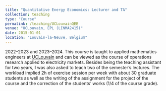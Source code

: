 ```yaml
---
title: "Quantitative Energy Economics: Lecturer and TA"
collection: teaching
type: "Course"
permalink: /teaching/UCLouvainQEE
venue: "UCLouvain, EPL (LINMA2415)"
date: 2015-01-01
location: "Louvain-la-Neuve, Belgium"
---
```

2022–2023 and 2023–2024.
This course is taught to applied mathematics engineers at [UCLouvain](https://uclouvain.be/cours-2025-linma2415) and can be viewed as the course of operations research applied to electricity markets. Besides being the teaching assistant for two years, I was also asked to teach two of the semester’s lectures.
The workload implied 2h of exercise session per week with about 30 graduate students as well as the writing of the assignment for the project of the course and the correction of the students’ works (1/4 of the course grade).
